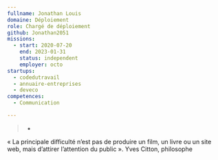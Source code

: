 ```yaml
---
fullname: Jonathan Louis
domaine: Déploiement
role: Chargé de déploiement
github: Jonathan2051
missions:
  - start: 2020-07-20
    end: 2023-01-31
    status: independent
    employer: octo
startups:
  - codedutravail
  - annuaire-entreprises
  - deveco
competences:
  - Communication

---
```

>-
  « La principale difficulté n’est pas de produire un film, un livre ou un site
  web, mais d’attirer l’attention du public ». Yves Citton, philosophe
